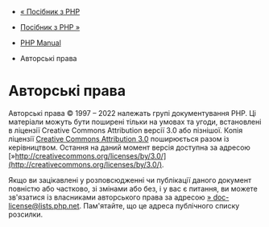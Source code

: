 - [« Посібник з PHP](index.md)
- [Посібник з PHP »](manual.md)

- [PHP Manual](index.md)
-   Авторські права

# Авторські права

Авторські права © 1997 – 2022 належать групі документування PHP.
Ці матеріали можуть бути поширені тільки на умовах та
угоди, встановлені в ліцензії Creative Commons Attribution
версії 3.0 або пізнішої. Копія ліцензії [Creative Commons
Attribution 3.0](cc.license.md) поширюється разом із
керівництвом. Остання на даний момент версія доступна за адресою
[»http://creativecommons.org/licenses/by/3.0/](http://creativecommons.org/licenses/by/3.0/).

Якщо ви зацікавлені у розповсюдженні чи публікації даного
документ повністю або частково, зі змінами або без, і у вас є
питання, ви можете зв'язатися із власниками авторського права за адресою
[» doc-license@lists.php.net](mailto:doc-license@lists.php.net).
Пам'ятайте, що це адреса публічного списку розсилки.
